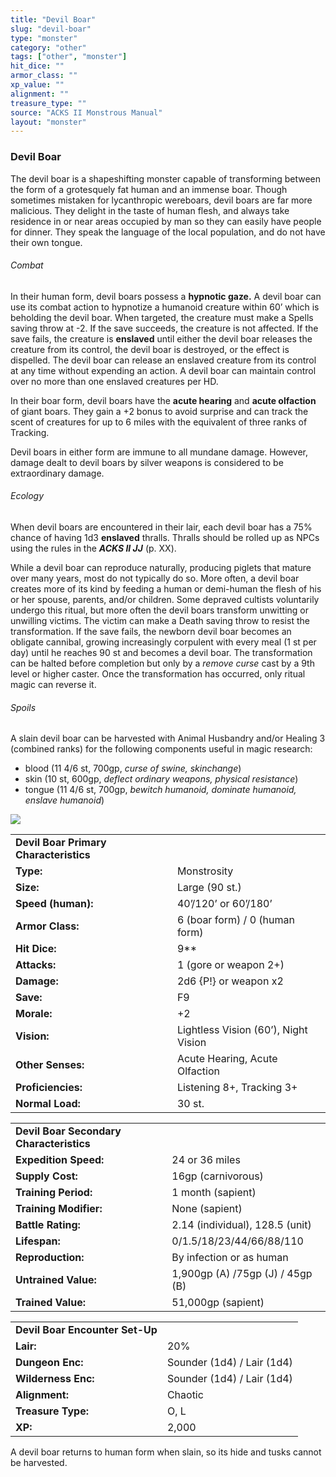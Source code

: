 ```yaml
---
title: "Devil Boar"
slug: "devil-boar"
type: "monster"
category: "other"
tags: ["other", "monster"]
hit_dice: ""
armor_class: ""
xp_value: ""
alignment: ""
treasure_type: ""
source: "ACKS II Monstrous Manual"
layout: "monster"
---
```


### Devil Boar

The devil boar is a shapeshifting monster capable of transforming between the form of a grotesquely
fat human and an immense boar. Though sometimes mistaken for lycanthropic wereboars, devil boars are
far more malicious. They delight in the taste of human flesh, and always take residence in or near
areas occupied by man so they can easily have people for dinner. They speak the language of the
local population, and do not have their own tongue.

###### Combat

In their human form, devil boars possess a **hypnotic gaze.** A devil boar can use its combat
action to hypnotize a humanoid creature within 60’ which is beholding the devil boar. When targeted,
the creature must make a Spells saving throw at -2. If the save succeeds, the creature is not
affected. If the save fails, the creature is **enslaved** until either the devil boar releases the
creature from its control, the devil boar is destroyed, or the effect is dispelled. The devil boar
can release an enslaved creature from its control at any time without expending an action. A devil
boar can maintain control over no more than one enslaved creatures per HD.

In their boar form, devil boars have the **acute hearing** and **acute olfaction** of giant boars.
They gain a +2 bonus to avoid surprise and can track the scent of creatures for up to 6 miles with
the equivalent of three ranks of Tracking.

Devil boars in either form are immune to all mundane damage. However, damage dealt to devil boars
by silver weapons is considered to be extraordinary damage.

###### Ecology

When devil boars are encountered in their lair, each devil boar has a 75% chance of having 1d3
**enslaved** thralls. Thralls should be rolled up as NPCs using the rules in the ***ACKS II JJ***
(p. XX).

While a devil boar can reproduce naturally, producing piglets that mature over many years, most do
not typically do so. More often, a devil boar creates more of its kind by feeding a human or
demi-human the flesh of his or her spouse, parents, and/or children. Some depraved cultists
voluntarily undergo this ritual, but more often the devil boars transform unwitting or unwilling
victims. The victim can make a Death saving throw to resist the transformation. If the save fails,
the newborn devil boar becomes an obligate cannibal, growing increasingly corpulent with every meal
(1 st per day) until he reaches 90 st and becomes a devil boar. The transformation can be halted
before completion but only by a *remove curse* cast by a 9th level or higher caster. Once the
transformation has occurred, only ritual magic can reverse it.

###### Spoils

A slain devil boar can be harvested with Animal Husbandry and/or Healing 3 (combined ranks) for the
following components useful in magic research:

* blood (11 4/6 st, 700gp, *curse of swine, skinchange*)
* skin (10 st, 600gp, *deflect ordinary weapons, physical resistance*)
* tongue (11 4/6 st, 700gp, *bewitch humanoid, dominate humanoid, enslave humanoid*)

![](data:image/png;base64...)

|  |  |
| --- | --- |
| **Devil Boar Primary Characteristics** | |
| **Type:** | Monstrosity |
| **Size:** | Large (90 st.) |
| **Speed (human):** | 40’/120’ or 60’/180’ |
| **Armor Class:** | 6 (boar form) / 0 (human form) |
| **Hit Dice:** | 9\*\* |
| **Attacks:** | 1 (gore or weapon 2+) |
| **Damage:** | 2d6 {P!} or weapon x2 |
| **Save:** | F9 |
| **Morale:** | +2 |
| **Vision:** | Lightless Vision (60’), Night Vision |
| **Other Senses:** | Acute Hearing, Acute Olfaction |
| **Proficiencies:** | Listening 8+, Tracking 3+ |
| **Normal Load:** | 30 st. |

|  |  |
| --- | --- |
| **Devil Boar Secondary Characteristics** | |
| **Expedition Speed:** | 24 or 36 miles |
| **Supply Cost:** | 16gp (carnivorous) |
| **Training Period:** | 1 month (sapient) |
| **Training Modifier:** | None (sapient) |
| **Battle Rating:** | 2.14 (individual), 128.5 (unit) |
| **Lifespan:** | 0/1.5/18/23/44/66/88/110 |
| **Reproduction:** | By infection or as human |
| **Untrained Value:** | 1,900gp (A) /75gp (J) / 45gp (B) |
| **Trained Value:** | 51,000gp (sapient) |

|  |  |
| --- | --- |
| **Devil Boar Encounter Set-Up** | |
| **Lair:** | 20% |
| **Dungeon Enc:** | Sounder (1d4) / Lair (1d4) |
| **Wilderness Enc:** | Sounder (1d4) / Lair (1d4) |
| **Alignment:** | Chaotic |
| **Treasure Type:** | O, L |
| **XP:** | 2,000 |

A devil boar returns to human form when slain, so its hide and tusks cannot be harvested.

